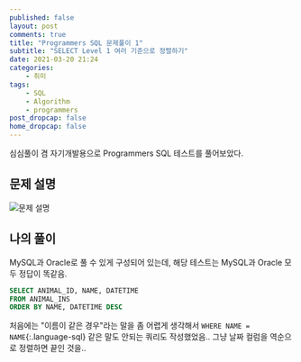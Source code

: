 ```yaml
---
published: false
layout: post
comments: true
title: "Programmers SQL 문제풀이 1"
subtitle: "SELECT Level 1 여러 기준으로 정렬하기"
date: 2021-03-20 21:24
categories:
    - 취미
tags:
    - SQL
    - Algorithm
    - programmers
post_dropcap: false
home_dropcap: false
---
```


심심풀이 겸 자기개발용으로 Programmers SQL 테스트를 풀어보았다.

## 문제 설명

![문제 설명](//cdn.jsdelivr.net/gh/selosele/selosele.github.io/assets/images/post/programmers-sql-59404_img01.png)

## 나의 풀이

MySQL과 Oracle로 풀 수 있게 구성되어 있는데, 해당 테스트는 MySQL과 Oracle 모두 정답이 똑같음.

```sql
SELECT ANIMAL_ID, NAME, DATETIME
FROM ANIMAL_INS
ORDER BY NAME, DATETIME DESC
```

처음에는 "이름이 같은 경우"라는 말을 좀 어렵게 생각해서 ```WHERE NAME = NAME```{:.language-sql} 같은 말도 안되는 쿼리도 작성했었음.. 그냥 날짜 컬럼을 역순으로 정렬하면 끝인 것을..